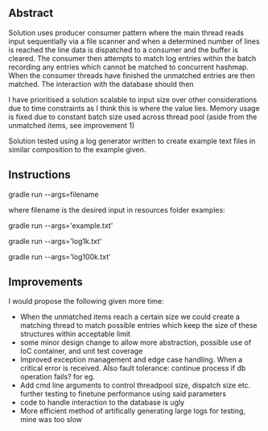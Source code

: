 Abstract
-

Solution uses producer consumer pattern where the main thread reads input sequentially via a file scanner and when a determined number of lines is reached the line data is dispatched to a consumer and the buffer is cleared. The consumer then attempts to match log entries within the batch recording any entries which cannot be matched to concurrent hashmap. When the consumer threads have finished the unmatched entries are then matched. The interaction with the database should then

I have prioritised a solution scalable to input size over other considerations due to time constraints as I think this is where the value lies. Memory usage is fixed due to constant batch size used across thread pool (aside from the unmatched items, see improvement 1)

Solution tested using a log generator written to create example text files in similar composition to the example given. 

Instructions
-
gradle run --args=filename

where filename is the desired input in resources folder
examples:

gradle run --args='example.txt'

gradle run --args='log1k.txt'

gradle run --args='log100k.txt'




Improvements
-
I would propose the following given more time:
- When the unmatched items reach a certain size we could create a matching thread to match possible entries which keep the size of these structures within acceptable limit
- some minor design change to allow more abstraction, possible use of IoC container, and unit test coverage
- Improved exception management and edge case handling. When a critical error is received. Also fault tolerance: continue process if db operation fails? for eg.
- Add cmd line arguments to control threadpool size, dispatch size etc. further testing to finetune performance using said parameters
- code to handle interaction to the database is ugly
- More efficient method of artifically generating large logs for testing, mine was too slow
